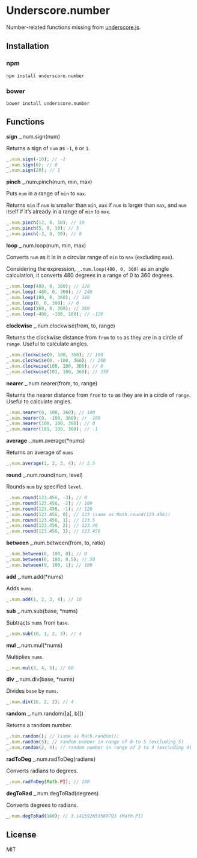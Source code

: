 # Underscore.number

Number-related functions missing from [underscore.js](http://underscorejs.org/).

## Installation

### npm

```
npm install underscore.number
```

### bower

```
bower install underscore.number
```

## Functions

**sign** _.num.sign(num)

Returns a sign of `num` as `-1`, `0` or `1`.

```javascript
_.num.sign(-10); // -1
_.num.sign(0); // 0
_.num.sign(20); // 1
```

**pinch** _.num.pinch(num, min, max)

Puts `num` in a range of `min` to `max`.

Returns `min` if `num` is smaller than `min`, `max` if `num` is larger than `max`, and `num` itself if it’s already in a range of `min` to `max`.

```javascript
_.num.pinch(12, 0, 10); // 10
_.num.pinch(5, 0, 10); // 5
_.num.pinch(-3, 0, 10); // 0
```

**loop** _.num.loop(num, min, max)

Converts `num` as it is in a circular range of `min` to `max` (excluding `max`).

Considering the expression, `_.num.loop(480, 0, 360)` as an angle calculation, it converts 480 degrees in a range of 0 to 360 degrees.

```javascript
_.num.loop(480, 0, 360); // 120
_.num.loop(-480, 0, 360); // 240
_.num.loop(180, 0, 360); // 180
_.num.loop(0, 0, 360); // 0
_.num.loop(360, 0, 360); // 360
_.num.loop(-480, -180, 180); // -120
```

**clockwise** _.num.clockwise(from, to, range)

Returns the clockwise distance from `from` to `to` as they are in a circle of `range`. Useful to calculate angles.

```javascript
_.num.clockwise(0, 100, 360); // 100
_.num.clockwise(0, -100, 360); // 260
_.num.clockwise(100, 100, 360); // 0
_.num.clockwise(101, 100, 360); // 359
```

**nearer** _.num.nearer(from, to, range)

Returns the nearer distance from `from` to `to` as they are in a circle of `range`. Useful to calculate angles.

```javascript
_.num.nearer(0, 100, 360); // 100
_.num.nearer(0, -100, 360); // -100
_.num.nearer(100, 100, 360); // 0
_.num.nearer(101, 100, 360); // -1
```

**average** _.num.average(\*nums)

Returns an average of `nums`

```javascript
_.num.average(1, 2, 3, 4); // 2.5
```

**round** _.num.round(num, level)

Rounds `num` by specified `level`.

```javascript
_.num.round(123.456, -3); // 0
_.num.round(123.456, -2); // 100
_.num.round(123.456, -1); // 120
_.num.round(123.456, 0); // 123 (same as Math.round(123.456))
_.num.round(123.456, 1); // 123.5
_.num.round(123.456, 2); // 123.46
_.num.round(123.456, 3); // 123.456
```

**between** _.num.between(from, to, ratio)

```javascript
_.num.between(0, 100, 0); // 0
_.num.between(0, 100, 0.5); // 50
_.num.between(0, 100, 1); // 100
```

**add** _.num.add(\*nums)

Adds `nums`.

```javascript
_.num.add(1, 2, 3, 4); // 10
```

**sub** _.num.sub(base, \*nums)

Subtracts `nums` from `base`.

```javascript
_.num.sub(10, 1, 2, 3); // 4
```

**mul** _.num.mul(\*nums)

Multiplies `nums`.

```javascript
_.num.mul(3, 4, 5); // 60
```

**div** _.num.div(base, \*nums)

Divides `base` by `nums`.

```javascript
_.num.div(16, 2, 2); // 4
```

**random** _.num.random([a[, b]])

Returns a random number.

```javascript
_.num.random(); // (same as Math.random())
_.num.random(5); // random number in range of 0 to 5 (excluding 5)
_.num.random(2, 4); // random number in range of 2 to 4 (excluding 4)
```

**radToDeg** _.num.radToDeg(radians)

Converts radians to degrees.

```javascript
_.num.radToDeg(Math.PI); // 180
```

**degToRad** _.num.degToRad(degrees)

Converts degrees to radians.

```javascript
_.num.degToRad(180); // 3.141592653589793 (Math.PI)
```

## License

MIT
